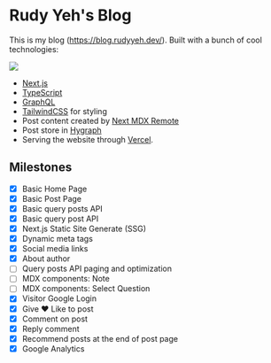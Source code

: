 # Rudy Yeh's Blog

This is my blog (https://blog.rudyyeh.dev/). Built with a bunch of cool technologies:

![](https://skillicons.dev/icons?i=ts,next,tailwind,graphql)

- [Next.js](https://nextjs.org/)
- [TypeScript](https://www.typescriptlang.org/)
- [GraphQL](https://graphql.org/)
- [TailwindCSS](https://tailwindcss.com/) for styling
- Post content created by [Next MDX Remote](https://github.com/hashicorp/next-mdx-remote)
- Post store in [Hygraph](https://hygraph.com/)
- Serving the website through [Vercel](https://vercel.com/).

## Milestones

- [x] Basic Home Page
- [x] Basic Post Page
- [x] Basic query posts API
- [x] Basic query post API
- [x] Next.js Static Site Generate (SSG) 
- [x] Dynamic meta tags
- [x] Social media links
- [x] About author
- [ ] Query posts API paging and optimization
- [ ] MDX components: Note
- [ ] MDX components: Select Question
- [x] Visitor Google Login
- [x] Give ❤️ Like to post
- [x] Comment on post
- [x] Reply comment
- [x] Recommend posts at the end of post page
- [x] Google Analytics
